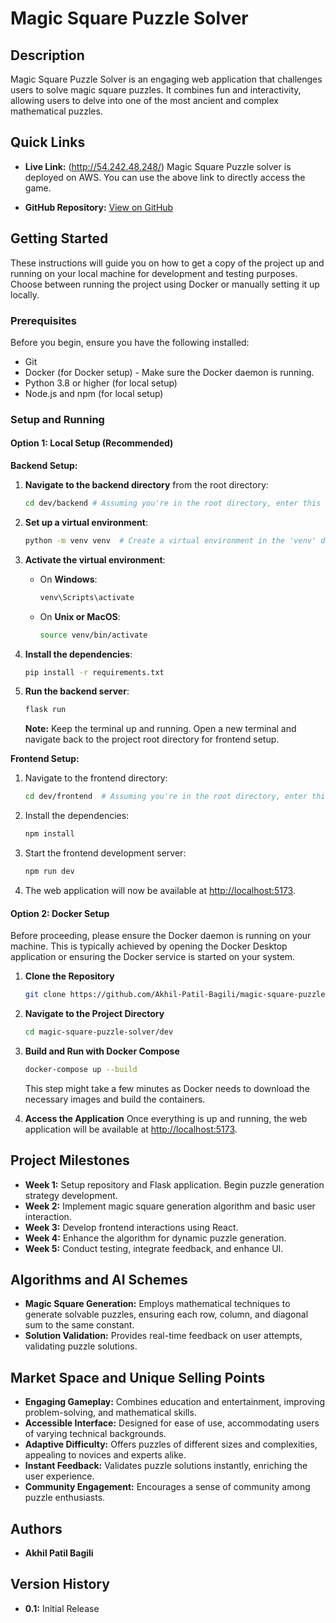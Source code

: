 # Magic Square Puzzle Solver

## Description

Magic Square Puzzle Solver is an engaging web application that challenges users to solve magic square puzzles. It combines fun and interactivity, allowing users to delve into one of the most ancient and complex mathematical puzzles.

## Quick Links

- **Live Link:** (http://54.242.48.248/)
Magic Square Puzzle solver is deployed on AWS. You can use the above link to directly access the game.

- **GitHub Repository:** [View on GitHub](https://github.com/Akhil-Patil-Bagili/magic-square-puzzle-solver)

## Getting Started

These instructions will guide you on how to get a copy of the project up and running on your local machine for development and testing purposes. Choose between running the project using Docker or manually setting it up locally.

### Prerequisites

Before you begin, ensure you have the following installed:
- Git
- Docker (for Docker setup) - Make sure the Docker daemon is running.
- Python 3.8 or higher (for local setup)
- Node.js and npm (for local setup)

### Setup and Running

#### Option 1: Local Setup (Recommended)

**Backend Setup:**

1. **Navigate to the backend directory** from the root directory:
    ```bash
    cd dev/backend # Assuming you're in the root directory, enter this command to navigate to the backend.
    ```

2. **Set up a virtual environment**:
    ```bash
    python -m venv venv  # Create a virtual environment in the 'venv' directory
    ```

3. **Activate the virtual environment**:
    - On **Windows**:
        ```bash
        venv\Scripts\activate
        ```
    - On **Unix or MacOS**:
        ```bash
        source venv/bin/activate
        ```

4. **Install the dependencies**:
    ```bash
    pip install -r requirements.txt
    ```

5. **Run the backend server**:
    ```bash
    flask run
    ```

    **Note:** Keep the terminal up and running. Open a new terminal and navigate back to the project root directory for frontend setup.

**Frontend Setup:**

1. Navigate to the frontend directory:
    ```bash
    cd dev/frontend  # Assuming you're in the root directory, enter this command to navigate to the frontend
    ```
   
2. Install the dependencies:
    ```bash
    npm install
    ```
   
3. Start the frontend development server:
    ```bash
    npm run dev
    ```
   
4. The web application will now be available at [http://localhost:5173](http://localhost:5173).

#### Option 2: Docker Setup

Before proceeding, please ensure the Docker daemon is running on your machine. This is typically achieved by opening the Docker Desktop application or ensuring the Docker service is started on your system.

1. **Clone the Repository**
    ```bash
    git clone https://github.com/Akhil-Patil-Bagili/magic-square-puzzle-solver.git
    ```
   
2. **Navigate to the Project Directory**
    ```bash
    cd magic-square-puzzle-solver/dev
    ```
   
3. **Build and Run with Docker Compose**
    ```bash
    docker-compose up --build
    ```
   
    This step might take a few minutes as Docker needs to download the necessary images and build the containers.
   
4. **Access the Application**
    Once everything is up and running, the web application will be available at [http://localhost:5173](http://localhost:5173).


## Project Milestones

- **Week 1:** Setup repository and Flask application. Begin puzzle generation strategy development.
- **Week 2:** Implement magic square generation algorithm and basic user interaction.
- **Week 3:** Develop frontend interactions using React.
- **Week 4:** Enhance the algorithm for dynamic puzzle generation.
- **Week 5:** Conduct testing, integrate feedback, and enhance UI.

## Algorithms and AI Schemes

- **Magic Square Generation:** Employs mathematical techniques to generate solvable puzzles, ensuring each row, column, and diagonal sum to the same constant.
- **Solution Validation:** Provides real-time feedback on user attempts, validating puzzle solutions.

## Market Space and Unique Selling Points

- **Engaging Gameplay:** Combines education and entertainment, improving problem-solving, and mathematical skills.
- **Accessible Interface:** Designed for ease of use, accommodating users of varying technical backgrounds.
- **Adaptive Difficulty:** Offers puzzles of different sizes and complexities, appealing to novices and experts alike.
- **Instant Feedback:** Validates puzzle solutions instantly, enriching the user experience.
- **Community Engagement:** Encourages a sense of community among puzzle enthusiasts.

## Authors

- **Akhil Patil Bagili**

## Version History

- **0.1:** Initial Release
